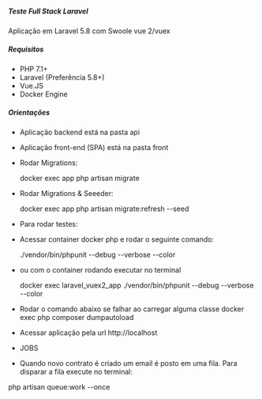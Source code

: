 ##### Teste Full Stack Laravel
Aplicação em Laravel 5.8 com Swoole
vue 2/vuex


##### Requisitos
- PHP 7.1+
- Laravel (Preferência 5.8+)
- Vue.JS
- Docker Engine

##### Orientações
- Aplicação backend está na pasta api
- Aplicação front-end (SPA) está na pasta front

- Rodar Migrations:

    docker exec app php artisan migrate

- Rodar Migrations & Seeeder:

    docker exec app php artisan migrate:refresh --seed    

- Para rodar testes:
- Acessar container docker php e rodar o seguinte comando:

     ./vendor/bin/phpunit --debug --verbose --color

- ou com o container rodando executar no terminal

    docker exec laravel_vuex2_app ./vendor/bin/phpunit --debug --verbose --color

- Rodar o comando abaixo se falhar ao carregar alguma classe
    docker exec  php composer dumpautoload


- Acessar aplicação pela url http://localhost


- JOBS

- Quando novo contrato é criado um email é posto em uma fila. Para disparar a fila execute no terminal:

php artisan queue:work --once